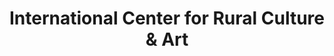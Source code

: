 ---
layout: repo
title: "International Center for Rural Culture & Art"
id: 11706
permalink: repos/11706/
---